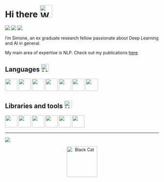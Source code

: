 # Hi there <img src="https://raw.githubusercontent.com/Tarikul-Islam-Anik/Animated-Fluent-Emojis/master/Emojis/Hand%20gestures/Waving%20Hand.png" alt="Waving Hand" width="40" height="40" />


[![](https://img.shields.io/badge/Google%20Scholar-4285F4?style=for-the-badge&logo=google-scholar&logoColor=white)](https://scholar.google.com/citations?user=uA9V13IAAAAJ&hl=it) [![](https://img.shields.io/badge/LinkedIn-0077B5?style=for-the-badge&logo=linkedin&logoColor=white)](https://www.linkedin.com/in/simonescaboro/) [![](https://img.shields.io/badge/website-000000?style=for-the-badge&logo=About.me&logoColor=white)](https://scabo.ro)

I’m Simone, an ex graduate research fellow passionate about Deep Learning and AI in general.

My main area of expertise is NLP. Check out my publications [here](https://scholar.google.com/citations?user=uA9V13IAAAAJ&hl=it).

## Languages <img src="https://raw.githubusercontent.com/Tarikul-Islam-Anik/Animated-Fluent-Emojis/master/Emojis/People/Man%20Technologist.png" alt="Man Technologist" width="25" height="25" />

<img height=40 src="https://cdn.jsdelivr.net/gh/devicons/devicon/icons/python/python-original.svg"/> <img height=40 src="https://cdn.jsdelivr.net/gh/devicons/devicon/icons/cplusplus/cplusplus-original.svg"/> <img height=40 src="https://cdn.jsdelivr.net/gh/devicons/devicon/icons/csharp/csharp-original.svg"/> <img height=40 src="https://cdn.jsdelivr.net/gh/devicons/devicon/icons/scala/scala-original.svg"/> <img height=40 src="https://cdn.jsdelivr.net/gh/devicons/devicon/icons/julia/julia-original-wordmark.svg"/> <img height=40 src="https://cdn.jsdelivr.net/gh/devicons/devicon/icons/haskell/haskell-original.svg"/> <img height=40 src="https://cdn.jsdelivr.net/gh/devicons/devicon/icons/c/c-original.svg"/> 

## Libraries and tools <img src="https://raw.githubusercontent.com/Tarikul-Islam-Anik/Animated-Fluent-Emojis/master/Emojis/Objects/Hammer%20and%20Wrench.png" alt="Hammer and Wrench" width="25" height="25" />

<img height=40 src="https://cdn.jsdelivr.net/gh/devicons/devicon/icons/pytorch/pytorch-original.svg"/> <img height=40 src="https://cdn.jsdelivr.net/gh/devicons/devicon/icons/pandas/pandas-original.svg"/>  <img height=40 src="https://cdn.jsdelivr.net/gh/devicons/devicon/icons/flask/flask-original.svg"/> <img height=40 src="https://cdn.jsdelivr.net/gh/devicons/devicon/icons/bash/bash-original.svg"/> <img height=40 src="https://cdn.jsdelivr.net/gh/devicons/devicon/icons/docker/docker-original.svg"/> <img height=40 src="https://cdn.jsdelivr.net/gh/devicons/devicon/icons/jupyter/jupyter-original.svg"/>

---

<img src="https://github-readme-stats.vercel.app/api/top-langs?username=simonescaboro&layout=compact"/>

<p align="center">
<img src="https://raw.githubusercontent.com/Tarikul-Islam-Anik/Animated-Fluent-Emojis/master/Emojis/Animals/Black%20Cat.png" alt="Black Cat" width="100" height="100" />
</p>

